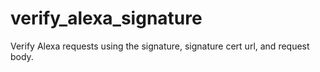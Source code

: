 # verify_alexa_signature
Verify Alexa requests using the signature, signature cert url, and request body.
